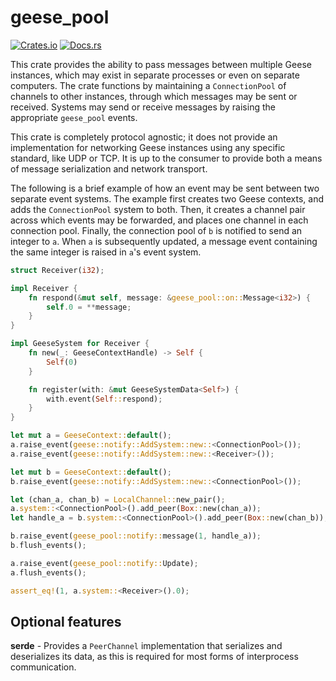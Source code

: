 # geese_pool

[![Crates.io](https://img.shields.io/crates/v/geese_pool.svg)](https://crates.io/crates/geese_pool)
[![Docs.rs](https://docs.rs/geese_pool/badge.svg)](https://docs.rs/geese_pool)

This crate provides the ability to pass messages between multiple Geese instances,
which may exist in separate processes or even on separate computers. The crate functions
by maintaining a `ConnectionPool` of channels to other instances, through which messages
may be sent or received. Systems may send or receive messages by raising the appropriate
`geese_pool` events.

This crate is completely protocol agnostic; it does not provide an implementation for
networking Geese instances using any specific standard, like UDP or TCP. It is up to the
consumer to provide both a means of message serialization and network transport.

The following is a brief example of how an event may be sent between two separate event systems.
The example first creates two Geese contexts, and adds the `ConnectionPool` system to both.
Then, it creates a channel pair across which events may be forwarded, and places one channel
in each connection pool. Finally, the connection pool of `b` is notified to send an integer
to `a`. When `a` is subsequently updated, a message event containing the same integer is raised
in `a`'s event system.

```rust
struct Receiver(i32);

impl Receiver {
    fn respond(&mut self, message: &geese_pool::on::Message<i32>) {
        self.0 = **message;
    }
}

impl GeeseSystem for Receiver {
    fn new(_: GeeseContextHandle) -> Self {
        Self(0)
    }

    fn register(with: &mut GeeseSystemData<Self>) {
        with.event(Self::respond);
    }
}

let mut a = GeeseContext::default();
a.raise_event(geese::notify::AddSystem::new::<ConnectionPool>());
a.raise_event(geese::notify::AddSystem::new::<Receiver>());

let mut b = GeeseContext::default();
b.raise_event(geese::notify::AddSystem::new::<ConnectionPool>());

let (chan_a, chan_b) = LocalChannel::new_pair();
a.system::<ConnectionPool>().add_peer(Box::new(chan_a));
let handle_a = b.system::<ConnectionPool>().add_peer(Box::new(chan_b));

b.raise_event(geese_pool::notify::message(1, handle_a));
b.flush_events();

a.raise_event(geese_pool::notify::Update);
a.flush_events();

assert_eq!(1, a.system::<Receiver>().0);
```

## Optional features

**serde** - Provides a `PeerChannel` implementation that serializes and deserializes its data, as
this is required for most forms of interprocess communication.